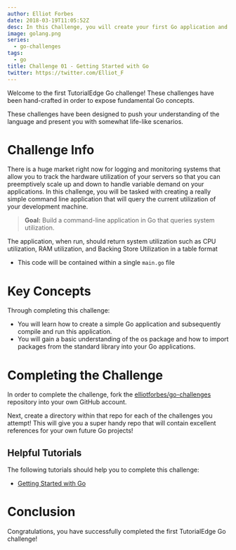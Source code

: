 ```yaml
---
author: Elliot Forbes
date: 2018-03-19T11:05:52Z
desc: In this Challenge, you will create your first Go application and commit it up to Github!
image: golang.png
series:
  - go-challenges
tags:
  - go
title: Challenge 01 - Getting Started with Go
twitter: https://twitter.com/Elliot_F
---
```


Welcome to the first TutorialEdge Go challenge! These challenges have been hand-crafted in order to expose fundamental Go concepts.  

These challenges have been designed to push your understanding of the language and present you with somewhat life-like scenarios.

# Challenge Info

There is a huge market right now for logging and monitoring systems that allow you to track the hardware utilization of your servers so that you can preemptively scale up and down to handle variable demand on your applications. In this challenge, you will be tasked with creating a really simple command line application that will query the current utilization of your development machine. 

> **Goal:** Build a command-line application in Go that queries system utilization.

The application, when run, should return system utilization such as CPU utilization, RAM utilization, and Backing Store Utilization in a table format

* This code will be contained within a single `main.go` file

# Key Concepts

Through completing this challenge:

* You will learn how to create a simple Go application and subsequently compile and run this application.
* You will gain a basic understanding of the os package and how to import packages from the standard library into your Go applications.

# Completing the Challenge

In order to complete the challenge, fork the [elliotforbes/go-challenges](https://github.com/elliotforbes/go-challenges) repository into your own GitHub account. 

Next, create a directory within that repo for each of the challenges you attempt! This will give you a super handy repo that will contain excellent references for your own future Go projects!

## Helpful Tutorials
  
The following tutorials should help you to complete this challenge:

* [Getting Started with Go](https://tutorialedge.net/golang/getting-started-with-go/)

# Conclusion

Congratulations, you have successfully completed the first TutorialEdge Go challenge!
